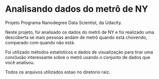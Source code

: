 # Analisando dados do metrô de NY

Projeto Programa Nanodegree Data Scientist, da Udacity.

Neste projeto, foi analisado os dados do metrô de NY e foi realizado uma descoberta se mais pessoas andam de metrô quando está chovendo, comparado com quando não está.

Foi utilizado métodos estatísticos e dados de visualização para tirar uma conclusão interessante sobre o metrô usando o conjunto de dados que você analisou.

Todos os arquivos utilizados estao no diretorio raiz.
